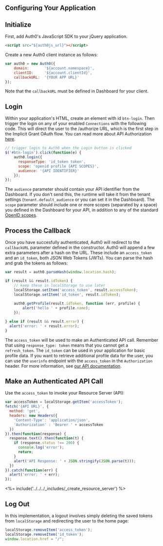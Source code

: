 ## Configuring Your Application

## Initialize

First, add Auth0's JavaScript SDK to your jQuery application.

```html
<script src="${auth0js_url}"></script>
```

Create a new Auth0 client instance as follows:

```js
var auth0 = new Auth0({
    domain:       '${account.namespace}',
    clientID:     '${account.clientId}',
    callbackURL:  '{YOUR APP URL}'
});
```

Note that the `callbackURL` must be defined in Dashboard for your client.

## Login

Within your application's HTML, create an element with id `btn-login`. Then trigger the login on any of your enabled `Connections` with the following code. This will direct the user to the /authorize URL, which is the first step in the Implicit Grant OAuth flow. You can read more about API Authorization [here](../../../api-auth/grant/implicit).

```js
// trigger login to Auth0 when the Login button is clicked
$('#btn-login').click(function(e) {
    auth0.login({
      responseType: 'id_token token',
      scope: 'openid profile {API SCOPES}',
      audience: '{API IDENTIFIER}'
    });
});
```

The `audience` parameter should contain your API identifier from the Dashboard. If you don't send this, the runtime will take it from the tenant settings (`tenant.default_audience` or you can set it in the Dashboard). The `scope` parameter should include one or more scopes (separated by a space) you defined in the Dashboard for your API, in addition to any of the standard [OpenID scopes](https://auth0.com/docs/scopes).

## Process the Callback

Once you have succesfully authenticated, Auth0 will redirect to the `callbackURL` parameter defined in the constructor. Auth0 will append a few extra parameters after a hash on the URL. These include an `access_token` and an `id_token`, both JSON Web Tokens (JWTs). You can parse the hash and grab the tokens as follows:

```js
var result = auth0.parseHash(window.location.hash);

if (result && result.idToken) {
    // keep these in localStorage to use later
    localStorage.setItem('access_token', result.accessToken);
    localStorage.setItem('id_token', result.idToken);
    
    auth0.getProfile(result.idToken, function (err, profile) {
        alert('hello ' + profile.name);
    });

} else if (result && result.error) {
  alert('error: ' + result.error);
}
```

The `access_token` will be used to make an Authenticated API call. Remember that using `response_type: token` means that you cannot get a `refresh_token`. The `id_token` can be used in your application for basic profile data. If you want to retrieve additional profile data for the user, you can use the `userinfo` endpoint with the `access_token` in the `Authorization` header. For more information, see [our API documentation](https://auth0.com/docs/api/authentication#!#get--userinfo).

## Make an Authenticated API Call

Use the `access_token` to invoke your Resource Server (API):

```js
var accessToken = localStorage.getItem('accessToken');
fetch('{API URL}', {
  method: 'get',
  headers: new Headers({
    'Content-Type': 'application/json',
    'Authorization' : 'Bearer ' + accessToken
  })
}).then(function(response) {
  response.text().then(function(t) {
    if (response.status !== 200) {
      console.log('error');
      return;
    }
    alert('API Response: ' + JSON.stringify(JSON.parse(t)));
  })
}).catch(function(err) {
  alert('error: ' + err);
});
```

<%= include('../../../_includes/_create_resource_server') %>

## Log Out

In this implementation, a logout involves simply deleting the saved tokens from `localStorage` and redirecting the user to the home page:

```js
localStorage.removeItem('access_token');
localStorage.removeItem('id_token');
window.location.href = "/";
```